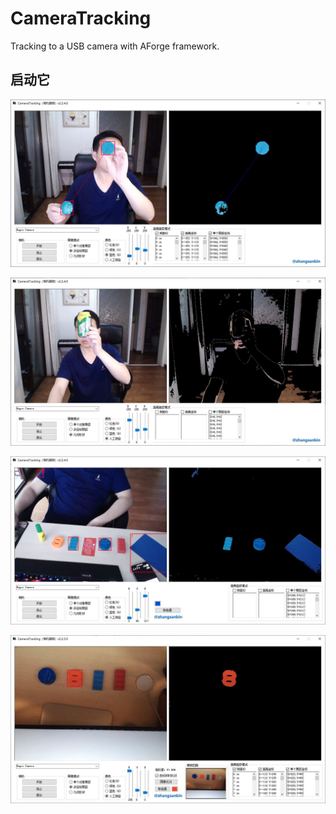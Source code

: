 ﻿# CameraTracking
Tracking to a USB camera with AForge framework.


## 启动它

![图片](1.JPG)

![图片](2.JPG)

![图片](3.JPG)

![图片](5.JPG)